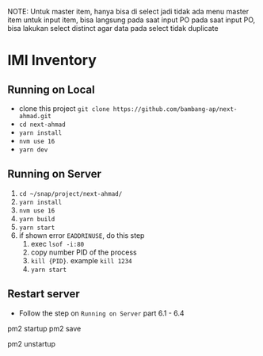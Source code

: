 NOTE: Untuk master item, hanya bisa di select jadi tidak ada menu master item
untuk input item, bisa langsung pada saat input PO
pada saat input PO, bisa lakukan select distinct agar data pada select tidak duplicate

# IMI Inventory

## Running on Local

- clone this project `git clone https://github.com/bambang-ap/next-ahmad.git`
- `cd next-ahmad`
- `yarn install`
- `nvm use 16`
- `yarn dev`

## Running on Server

1. `cd ~/snap/project/next-ahmad/`
2. `yarn install`
3. `nvm use 16`
4. `yarn build`
5. `yarn start`
6. if shown error `EADDRINUSE`, do this step
	1. exec `lsof -i:80`
	2. copy number PID of the process
	3. `kill {PID}`. example `kill 1234`
	4. `yarn start`


## Restart server

- Follow the step on `Running on Server` part 6.1 - 6.4


pm2 startup
pm2 save

pm2 unstartup